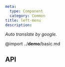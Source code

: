 
```yaml
meta:
  type: Component
  category: Common
title: left-menu
description: 
```

*Auto translate by google.*

@import ../__demo__/basic.md


## API





